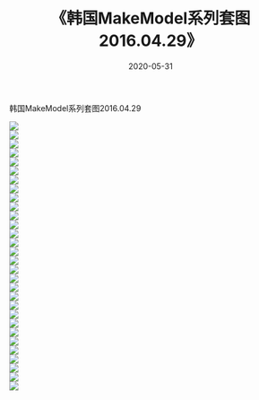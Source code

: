 ﻿---
layout: post
title:  《韩国MakeModel系列套图2016.04.29》
date:   2020-05-31
img: http://imgx.orgx.ga/漏D/网络美图/2020/韩国MakeModel系列套图2016.04.29/000.jpg
categories: [美女, 清纯, 唯美]
---

韩国MakeModel系列套图2016.04.29

  ![](http://imgx.orgx.ga/漏D/网络美图/2020/韩国MakeModel系列套图2016.04.29/001.jpg) <br> ![](http://imgx.orgx.ga/漏D/网络美图/2020/韩国MakeModel系列套图2016.04.29/002.jpg) <br> ![](http://imgx.orgx.ga/漏D/网络美图/2020/韩国MakeModel系列套图2016.04.29/003.jpg) <br> ![](http://imgx.orgx.ga/漏D/网络美图/2020/韩国MakeModel系列套图2016.04.29/004.jpg) <br> ![](http://imgx.orgx.ga/漏D/网络美图/2020/韩国MakeModel系列套图2016.04.29/005.jpg) <br> ![](http://imgx.orgx.ga/漏D/网络美图/2020/韩国MakeModel系列套图2016.04.29/006.jpg) <br> ![](http://imgx.orgx.ga/漏D/网络美图/2020/韩国MakeModel系列套图2016.04.29/007.jpg) <br> ![](http://imgx.orgx.ga/漏D/网络美图/2020/韩国MakeModel系列套图2016.04.29/008.jpg) <br> ![](http://imgx.orgx.ga/漏D/网络美图/2020/韩国MakeModel系列套图2016.04.29/009.jpg) <br> ![](http://imgx.orgx.ga/漏D/网络美图/2020/韩国MakeModel系列套图2016.04.29/010.jpg) <br> ![](http://imgx.orgx.ga/漏D/网络美图/2020/韩国MakeModel系列套图2016.04.29/011.jpg) <br> ![](http://imgx.orgx.ga/漏D/网络美图/2020/韩国MakeModel系列套图2016.04.29/012.jpg) <br> ![](http://imgx.orgx.ga/漏D/网络美图/2020/韩国MakeModel系列套图2016.04.29/013.jpg) <br> ![](http://imgx.orgx.ga/漏D/网络美图/2020/韩国MakeModel系列套图2016.04.29/014.jpg) <br> ![](http://imgx.orgx.ga/漏D/网络美图/2020/韩国MakeModel系列套图2016.04.29/015.jpg) <br> ![](http://imgx.orgx.ga/漏D/网络美图/2020/韩国MakeModel系列套图2016.04.29/016.jpg) <br> ![](http://imgx.orgx.ga/漏D/网络美图/2020/韩国MakeModel系列套图2016.04.29/017.jpg) <br> ![](http://imgx.orgx.ga/漏D/网络美图/2020/韩国MakeModel系列套图2016.04.29/018.jpg) <br> ![](http://imgx.orgx.ga/漏D/网络美图/2020/韩国MakeModel系列套图2016.04.29/019.jpg) <br> ![](http://imgx.orgx.ga/漏D/网络美图/2020/韩国MakeModel系列套图2016.04.29/020.jpg) <br> ![](http://imgx.orgx.ga/漏D/网络美图/2020/韩国MakeModel系列套图2016.04.29/021.jpg) <br> ![](http://imgx.orgx.ga/漏D/网络美图/2020/韩国MakeModel系列套图2016.04.29/022.jpg) <br> ![](http://imgx.orgx.ga/漏D/网络美图/2020/韩国MakeModel系列套图2016.04.29/023.jpg) <br> ![](http://imgx.orgx.ga/漏D/网络美图/2020/韩国MakeModel系列套图2016.04.29/024.jpg) <br> ![](http://imgx.orgx.ga/漏D/网络美图/2020/韩国MakeModel系列套图2016.04.29/025.jpg) <br> ![](http://imgx.orgx.ga/漏D/网络美图/2020/韩国MakeModel系列套图2016.04.29/026.jpg) <br> ![](http://imgx.orgx.ga/漏D/网络美图/2020/韩国MakeModel系列套图2016.04.29/027.jpg) <br> ![](http://imgx.orgx.ga/漏D/网络美图/2020/韩国MakeModel系列套图2016.04.29/028.jpg) <br> ![](http://imgx.orgx.ga/漏D/网络美图/2020/韩国MakeModel系列套图2016.04.29/029.jpg) <br> ![](http://imgx.orgx.ga/漏D/网络美图/2020/韩国MakeModel系列套图2016.04.29/030.jpg) <br>